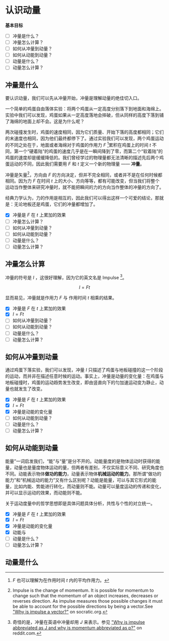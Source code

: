 # 认识动量

**基本目标**

- [ ] 冲量是什么？
- [ ] 冲量怎么计算？
- [ ] 如何从冲量到动量？
- [ ] 如何从动能到动量？
- [ ] 动量是什么？
- [ ] 动量怎么计算？

## 冲量是什么

要认识动量，我们可以先从冲量开始，冲量是理解动量的绝佳切入口。

一个简单的鸡蛋自由落体实验：将两个鸡蛋从一定高度分别落下到地面和海绵上。实验中我们可以发现，鸡蛋如果从一定高度落地会摔破，但从同样的高度下落到铺了海绵的地面上却不会。这是为什么呢？

两次碰撞发生时，鸡蛋的速度相同，因为它们质量、开始下落的高度都相同；它们的末速度也相同，因为他们最终都停下了。通过实验我们可以发现，两个鸡蛋运动的不同之处在于，地面或者海绵对于鸡蛋的作用力 $F$ [^whatistheF]累积在鸡蛋上的时间 $t$ 不同，第一个“硬着陆”的鸡蛋的速度几乎是在一瞬间降到了零，而第二个“软着陆”的鸡蛋的速度却是缓缓降低的。我们曾经学过的物理量都无法清晰的描述先后两个鸡蛋运动的不同，因此我们需要用 $F$ 和 $t$ 定义一个新的物理量 —— **冲量**。

[^whatistheF]: $F$ 也可以理解为在作用时间 $t$ 内的平均作用力。

冲量是矢量[^whyimpulseisvector]，方向由 $F$ 的方向决定，但并不完全相同，或者并不是在任何时候都相同。因为力 $F$ 在时间 $t$ 上的大小、方向等等，都有可能改变，但当我们将整个运动当作整体来研究冲量时，就不能把瞬间的力的方向当作整体的冲量的方向了。

[^whyimpulseisvector]: Impulse is the change of momentum. It is possible for momentum to change such that the momentum of an object increases, decreases or reverses direction. As impulse measures those possible changes it must be able to account for the possible directions by being a vector.See ["Why is impulse a vector?"](https://socratic.org/answers/105992) on socratic.org.

经典力学认为，力的作用是相互的，因此我们可以得出这样一个可爱的结论，那就是：无论地板还是鸡蛋，它们的冲量都增加了。

- [x] 冲量是 $F$ 在 $t$ 上累加的效果
- [ ] 冲量怎么计算？
- [ ] 如何从冲量到动量？
- [ ] 如何从动能到动量？
- [ ] 动量是什么？
- [ ] 动量怎么计算？

## 冲量怎么计算

冲量的符号是 $I$ ，这很好理解，因为它的英文名是 Impulse [^strangeI]。

[^strangeI]: 奇怪的是，冲量在英语中冲量却用 $J$ 来表示。参见 ["Why is impulse abbreviated as J and why is momentum abbreviated as p?"](https://www.reddit.com/r/Physics/comments/11j882/why_is_impulse_abbreviated_as_j_and_why_is/) on reddit.com.

$$
I = Ft
$$

显而易见，冲量就是作用力 $F$ 与 作用时间 $t$ 相乘的结果。

- [x] 冲量是 $F$ 在 $t$ 上累加的效果
- [x] $I = Ft$
- [ ] 如何从冲量到动量？
- [ ] 如何从动能到动量？
- [ ] 动量是什么？
- [ ] 动量怎么计算？

## 如何从冲量到动量

通过鸡蛋下落实验，我们可以发现，冲量 $I$ 只描述了鸡蛋与地板碰撞的这一个阶段的运动，而并非在描述任意时候的运动。事实上，冲量是动量的变化量：在鸡蛋与地板碰撞时，鸡蛋的运动趋势发生改变，即由竖直向下的匀加速运动变为静止，动量也就发生了改变。

- [x] 冲量是 $F$ 在 $t$ 上累加的效果
- [x] $I = Ft$
- [x] 冲量是动能的变化量
- [ ] 如何从动能到动量？
- [ ] 动量是什么？
- [ ] 动量怎么计算？

## 如何从动能到动量

能量”一词启发我们，“能”与“量”是分不开的。动能量度的是物体运动时获得的能量，动量也是量度物体运动的量，但两者有差别，不仅实际意义不同、研究角度也不同。动能表示物体**做功的能力**，动量表示物体**机械运动的能力**。那所谓“做功的能力”和“机械运动的能力”又有什么区别呢？动能是能量，可以与其它形式的能量，比如内能、势能进行转化，而动量则不能。动量可以量度运动的传递和变化，并可以显示运动的效果，而动能则不能。

关于运动度量中的哲学思想即是具体问题具体分析，共性与个性的对立统一。

- [x] 冲量是 $F$ 在 $t$ 上累加的效果
- [x] $I = Ft$
- [x] 冲量是动能的变化量
- [x] 动能与
- [ ] 动量是什么？
- [ ] 动量怎么计算？

## 动量是什么


